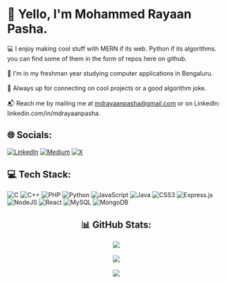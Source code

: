 
# 👋 Yello, I'm Mohammed Rayaan Pasha.
💻 I enjoy making cool stuff with MERN if its web. Python if its algorithms. you can find some of them in the form of repos here on github.<br><br>🎱 I'm in my freshman year studying computer applications in Bengaluru.<br><br>🤝 Always up for connecting on cool projects or a good algorithm joke.<br><br>📬 Reach me by mailing me at mdrayaanpasha@gmail.com or on LinkedIn: linkedin.com/in/mdrayaanpasha.

## 🌐 Socials:
[![LinkedIn](https://img.shields.io/badge/LinkedIn-%230077B5.svg?logo=linkedin&logoColor=white)](https://linkedin.com/in/mdrayaanpasha) [![Medium](https://img.shields.io/badge/Medium-12100E?logo=medium&logoColor=white)](https://medium.com/@mdrayaanpasha) [![X](https://img.shields.io/badge/X-black.svg?logo=X&logoColor=white)](https://x.com/localhost_1000) 

## 💻 Tech Stack:
![C](https://img.shields.io/badge/c-%2300599C.svg?style=for-the-badge&logo=c&logoColor=white) ![C++](https://img.shields.io/badge/c++-%2300599C.svg?style=for-the-badge&logo=c%2B%2B&logoColor=white) ![PHP](https://img.shields.io/badge/php-%23777BB4.svg?style=for-the-badge&logo=php&logoColor=white) ![Python](https://img.shields.io/badge/python-3670A0?style=for-the-badge&logo=python&logoColor=ffdd54) ![JavaScript](https://img.shields.io/badge/javascript-%23323330.svg?style=for-the-badge&logo=javascript&logoColor=%23F7DF1E) ![Java](https://img.shields.io/badge/java-%23ED8B00.svg?style=for-the-badge&logo=openjdk&logoColor=white) ![CSS3](https://img.shields.io/badge/css3-%231572B6.svg?style=for-the-badge&logo=css3&logoColor=white) ![Express.js](https://img.shields.io/badge/express.js-%23404d59.svg?style=for-the-badge&logo=express&logoColor=%2361DAFB) ![NodeJS](https://img.shields.io/badge/node.js-6DA55F?style=for-the-badge&logo=node.js&logoColor=white) ![React](https://img.shields.io/badge/react-%2320232a.svg?style=for-the-badge&logo=react&logoColor=%2361DAFB) ![MySQL](https://img.shields.io/badge/mysql-4479A1.svg?style=for-the-badge&logo=mysql&logoColor=white) ![MongoDB](https://img.shields.io/badge/MongoDB-%234ea94b.svg?style=for-the-badge&logo=mongodb&logoColor=white)
<div align="center">

## 📊 GitHub Stats:
![](https://github-readme-stats.vercel.app/api?username=mdrayaanpasha&theme=dark&hide_border=false&include_all_commits=false&count_private=false)<br/> <br/>
![](https://github-readme-streak-stats.herokuapp.com/?user=mdrayaanpasha&theme=dark&hide_border=false)<br/><br/>
![](https://github-readme-stats.vercel.app/api/top-langs/?username=mdrayaanpasha&theme=dark&hide_border=false&include_all_commits=false&count_private=false&layout=compact)

</div>
